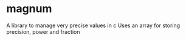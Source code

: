 # magnum
A library to manage very precise values in c
Uses an array for storing precision, power and fraction
